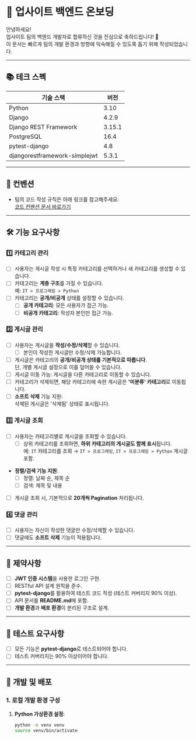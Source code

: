 # 🏢 **업사이트 백엔드 온보딩**

안녕하세요!  
업사이트 팀의 백엔드 개발자로 합류하신 것을 진심으로 축하드립니다! 🎉  
이 문서는 빠르게 팀의 개발 환경과 방향에 익숙해질 수 있도록 돕기 위해 작성되었습니다.

---

## 📚 **테크 스펙**

| **기술 스택**         | **버전** |
|-----------------------|----------|
| Python               | 3.10     |
| Django               | 4.2.9    |
| Django REST Framework | 3.15.1   |
| PostgreSQL           | 16.4     |
| pytest-django        | 4.8      |
|djangorestframework-simplejwt|5.3.1 |
---

## 📏 **컨벤션**

- 팀의 코드 작성 규칙은 아래 링크를 참고해주세요:  
  [코드 컨벤션 문서 바로가기](https://www.notion.so/9dfc3389347c4e608f9622799a0197e3)

---

## 🛠 **기능 요구사항**

### 1️⃣ **카테고리 관리**
- [ ] 사용자는 게시글 작성 시 특정 카테고리를 선택하거나 새 카테고리를 생성할 수 있습니다.
- [ ] 카테고리는 **계층 구조**를 가질 수 있습니다.  
  예: `IT > 프로그래밍 > Python`
- [ ] 카테고리는 **공개/비공개** 상태를 설정할 수 있습니다.
  - [ ] **공개 카테고리**: 모든 사용자가 접근 가능.  
  - [ ] **비공개 카테고리**: 작성자 본인만 접근 가능.  

### 2️⃣ **게시글 관리**
- [ ] 사용자는 게시글을 **작성/수정/삭제**할 수 있습니다.
  - [ ] 본인이 작성한 게시글만 수정/삭제 가능합니다.
- [ ] 게시글은 카테고리의 **공개/비공개 상태를 기본적으로 따릅니다**.  
  단, 개별 게시글 설정으로 이를 덮어쓸 수 있습니다.
- [ ] 게시글 이동 가능: 게시글을 다른 카테고리로 이동할 수 있습니다.
- [ ] 카테고리가 삭제되면, 해당 카테고리에 속한 게시글은 **'미분류' 카테고리**로 이동됩니다.
- [ ] **소프트 삭제** 기능 지원:  
  삭제된 게시글은 '삭제됨' 상태로 표시됩니다.

### 3️⃣ **게시글 조회**
- [ ] 사용자는 카테고리별로 게시글을 조회할 수 있습니다.
  - [ ] 상위 카테고리를 조회하면, **하위 카테고리의 게시글도 함께 표시**됩니다.  
    예: `IT` 카테고리를 조회 → `IT > 프로그래밍`, `IT > 프로그래밍 > Python` 게시글 포함.
- **정렬/검색 기능 지원**:
  - [ ] 정렬: 날짜 순, 제목 순
  - [ ] 검색: 제목 및 내용
- [ ] 게시글 조회 시, 기본적으로 **20개씩 Pagination** 처리됩니다.

### 4️⃣ **댓글 관리**
- [ ] 사용자는 자신이 작성한 댓글만 수정/삭제할 수 있습니다.
- [ ] 댓글에도 **소프트 삭제** 기능이 적용됩니다.

---

## 📜 **제약사항**
- [ ] **JWT 인증 시스템**을 사용한 로그인 구현.
- [ ] RESTful API 설계 원칙을 준수.
- [ ] **pytest-django**를 활용하여 테스트 코드 작성 (테스트 커버리지 90% 이상).
- [ ] API 문서를 **README.md**에 포함.
- [ ] **개발 환경**과 **배포 환경**이 분리된 구조로 설계.

---

## 🧪 **테스트 요구사항**
- [ ] 모든 기능은 **pytest-django**로 테스트되어야 합니다.
- [ ] 테스트 커버리지는 90% 이상이어야 합니다.

---

## 🚀 **개발 및 배포**

### **1. 로컬 개발 환경 구성**
1. **Python 가상환경 설정**:
   ```bash
   python -m venv venv
   source venv/bin/activate
